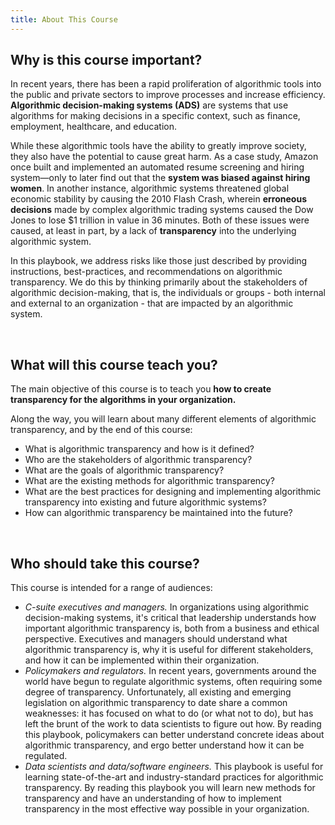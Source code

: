 ```yaml
---
title: About This Course
---
```


## Why is this course important?

In recent years, there has been a rapid proliferation of algorithmic tools into the public and private sectors to improve processes and increase efficiency. __Algorithmic decision-making systems (ADS)__ are systems that use algorithms for making decisions in a specific context, such as finance, employment, healthcare, and education.

While these algorithmic tools have the ability to greatly improve society, they also have the potential to cause great harm. As a case study, Amazon once built and implemented an automated resume screening and hiring system—only to later find out that the __system was biased against hiring women__. In another instance, algorithmic systems threatened global economic stability by causing the 2010 Flash Crash, wherein __erroneous decisions__ made by complex algorithmic trading systems caused the Dow Jones to lose $1 trillion in value in 36 minutes. Both of these issues were caused, at least in part, by a lack of __transparency__ into the underlying algorithmic system.

In this playbook, we address risks like those just described by providing instructions, best-practices, and recommendations on algorithmic transparency. We do this by thinking primarily about the stakeholders of algorithmic decision-making, that is, the individuals or groups - both internal and external to an organization - that are impacted by an algorithmic system.

<br>

## What will this course teach you?

The main objective of this course is to teach you **how to create transparency for the algorithms in your organization.**

Along the way, you will learn about many different elements of algorithmic transparency, and by the end of this course:
*  What is algorithmic transparency and how is it defined?
*  Who are the stakeholders of algorithmic transparency?
*  What are the goals of algorithmic transparency?
*  What are the existing methods for algorithmic transparency?
*  What are the best practices for designing and implementing algorithmic transparency into existing and future algorithmic systems?
*  How can algorithmic transparency be maintained into the future?

<br>

## Who should take this course?

This course is intended for a range of audiences:

* _C-suite executives and managers._ In organizations using algorithmic decision-making systems, it's critical that leadership understands how important algorithmic transparency is, both from a business and ethical perspective. Executives and managers should understand what algorithmic transparency is, why it is useful for different stakeholders, and how it can be implemented within their organization.
* _Policymakers and regulators._ In recent years, governments around the world have begun to regulate algorithmic systems, often requiring some degree of transparency. Unfortunately, all existing and emerging legislation on algorithmic transparency to date share a common weaknesses: it has focused on what to do (or what not to do), but has left the brunt of the work to data scientists to figure out how. By reading this playbook, policymakers can better understand concrete ideas about algorithmic transparency, and ergo better understand how it can be regulated.
*  _Data scientists and data/software engineers._ This playbook is useful for learning state-of-the-art and industry-standard practices for algorithmic transparency. By reading this playbook you will learn new methods for transparency and have an understanding of how to implement transparency in the most effective way possible in your organization.